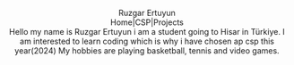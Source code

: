 <p align="center">
  Ruzgar Ertuyun
  <br>
  Home|CSP|Projects
  <br>
  Hello my name is Ruzgar Ertuyun i am a student going to Hisar in Türkiye.
  I am interested to learn coding which is why i have chosen ap csp this year(2024)
  My hobbies are playing basketball, tennis and video games.
</p>
